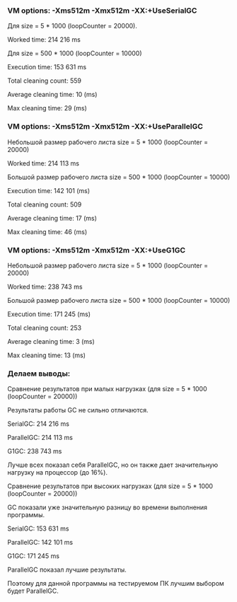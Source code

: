 ﻿### VM options: -Xms512m -Xmx512m -XX:+UseSerialGC

Для size = 5 * 1000 (loopCounter = 20000).

Worked time: 214 216 ms

Для size = 500 * 1000 (loopCounter = 10000)

Execution time: 153 631 ms

Total cleaning count: 559

Average cleaning time: 10 (ms)

Max cleaning time: 29 (ms)

### VM options: -Xms512m -Xmx512m -XX:+UseParallelGC

Небольшой размер рабочего листа size = 5 * 1000 (loopCounter = 20000)

Worked time: 214 113 ms

Большой размер рабочего листа size = 500 * 1000 (loopCounter = 10000)

Execution time: 142 101 (ms)

Total cleaning count: 509

Average cleaning time: 17 (ms)

Max cleaning time: 46 (ms)

### VM options: -Xms512m -Xmx512m -XX:+UseG1GC

Небольшой размер рабочего листа size = 5 * 1000 (loopCounter = 20000)

Worked time: 238 743 ms

Большой размер рабочего листа size = 500 * 1000 (loopCounter = 10000)

Execution time: 171 245 (ms)

Total cleaning count: 253

Average cleaning time: 3 (ms) 

Max cleaning time: 13 (ms)

### Делаем выводы:

Сравнение результатов при малых нагрузках (для size = 5 * 1000 (loopCounter = 20000))
 
 Результаты работы GC не сильно отличаются.
 
 SerialGC: 214 216 ms 
 
 ParallelGC: 214 113 ms
 
 G1GC: 238 743 ms 
 
 Лучше всех показал себя ParallelGC, но он также дает значительную нагрузку на процессор (до 16%).

Сравнение результатов при высоких нагрузках (для size = 5 * 1000 (loopCounter = 20000))
 
 GC показали уже значительную разницу во времени выполнения программы.
 
 SerialGC: 153 631 ms 

 ParallelGC: 142 101 ms 
 
 G1GC: 171 245 ms 
 
 ParallelGC показал лучшие результаты.
 
 Поэтому для данной программы на тестируемом ПК лучшим выбором будет ParallelGC.